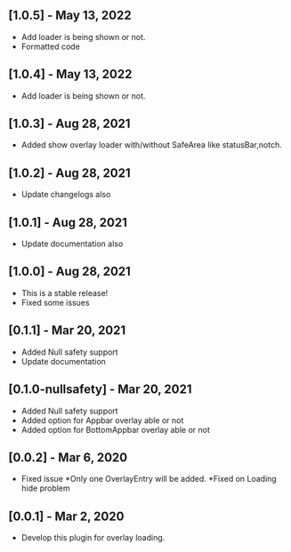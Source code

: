 ## [1.0.5] - May 13, 2022
* Add loader is being shown or not.
* Formatted code

## [1.0.4] - May 13, 2022
* Add loader is being shown or not. 

## [1.0.3] - Aug 28, 2021
* Added show overlay loader with/without SafeArea like statusBar,notch.

## [1.0.2] - Aug 28, 2021
* Update changelogs also

## [1.0.1] - Aug 28, 2021
* Update documentation also

## [1.0.0] - Aug 28, 2021
* This is a stable release!
* Fixed some issues

## [0.1.1] - Mar 20, 2021
* Added Null safety support
* Update documentation

## [0.1.0-nullsafety] - Mar 20, 2021
* Added Null safety support
* Added option for Appbar overlay able or not
* Added option for BottomAppbar overlay able or not

## [0.0.2] - Mar 6, 2020
* Fixed issue
*Only one OverlayEntry will be added.
*Fixed on Loading hide problem

## [0.0.1] - Mar 2, 2020
* Develop this plugin for overlay loading.

